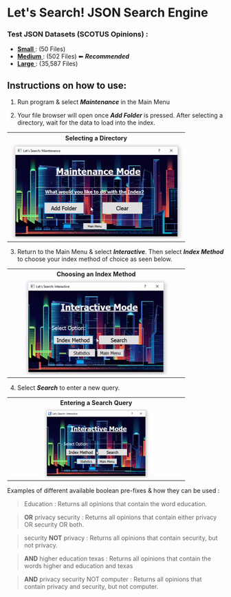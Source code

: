 # Let's Search! JSON Search Engine

### Test JSON Datasets (SCOTUS Opinions) : 
- [__Small__ ](https://www.dropbox.com/s/hxep4wthstqkrs9/scotus-small.tar.xz?dl=0) : (50 Files)
- [__Medium__ ](https://www.dropbox.com/s/8zdm3zl06fqmg24/scotus-med.tar.xz?dl=0) : (502 Files) ⬅ *__Recommended__* 
- [__Large__ ](https://web.archive.org/web/20210715231147/https://www.courtlistener.com/api/bulk-data/opinions/ca1.tar.gz) : (35,587 Files)

## Instructions on how to use:
1. Run program & select __*Maintenance*__ in the Main Menu

2. Your file browser will open once __*Add Folder*__ is pressed. After selecting a directory, wait for the data to load into the index.
<table>
  <tr>   <th>Selecting a Directory</th>   </tr>
  <tr>   <td><img src="https://github.com/luisegarduno/JSON_SearchEngine/blob/master/SearchEngine/Images/AddFiles.gif"  /></td>    </tr>
</table>

3. Return to the Main Menu & select __*Interactive*__. Then select __*Index Method*__ to choose your index method of choice as seen below.
<table>
  <tr>   <th>Choosing an Index Method</th>   </tr>
  <tr>   <td><img src="https://github.com/luisegarduno/JSON_SearchEngine/blob/master/SearchEngine/Images/IndexMethod.gif"  /> </td>   </tr>
</table>

4. Select __*Search*__ to enter a new query.
<table>
  <tr>   <th>Entering a Search Query</th>   </tr>
  <tr>   <td><img src="https://github.com/luisegarduno/JSON_SearchEngine/blob/master/SearchEngine/Images/SearchQuery.gif"  /> </td>   </tr>
</table>


 Examples of different available boolean pre-fixes & how they can be used : 
 > Education                  : Returns all opinions that contain the word education.
 
 > __OR__ privacy security    : Returns all opinions that contain either privacy OR security OR both.
 
 > security __NOT__ privacy   : Returns all opinions that contain security, but not privacy.
 
 > __AND__ higher education texas : Returns all opinions that contain the words higher and education and texas
 
 > __AND__ privacy security NOT computer : Returns all opinions that contain privacy and security, but not computer.
 
